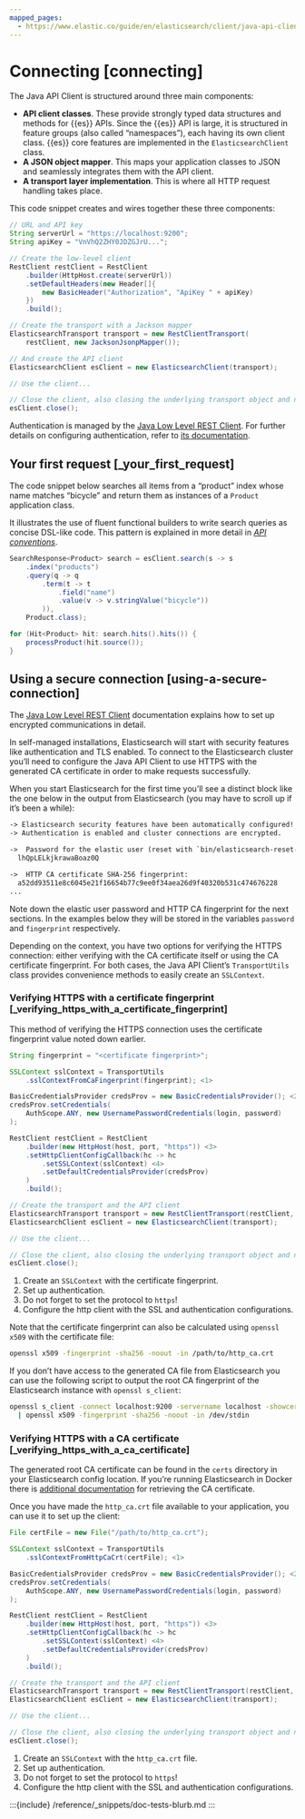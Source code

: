 ```yaml
---
mapped_pages:
  - https://www.elastic.co/guide/en/elasticsearch/client/java-api-client/current/connecting.html
---
```


# Connecting [connecting]

The Java API Client is structured around three main components:

* **API client classes**. These provide strongly typed data structures and methods for {{es}} APIs. Since the {{es}} API is large, it is structured in feature groups (also called “namespaces”), each having its own client class. {{es}} core features are implemented in the `ElasticsearchClient` class.
* **A JSON object mapper**. This maps your application classes to JSON and seamlessly integrates them with the API client.
* **A transport layer implementation**. This is where all HTTP request handling takes place.

This code snippet creates and wires together these three components:

```java
// URL and API key
String serverUrl = "https://localhost:9200";
String apiKey = "VnVhQ2ZHY0JDZGJrU...";

// Create the low-level client
RestClient restClient = RestClient
    .builder(HttpHost.create(serverUrl))
    .setDefaultHeaders(new Header[]{
        new BasicHeader("Authorization", "ApiKey " + apiKey)
    })
    .build();

// Create the transport with a Jackson mapper
ElasticsearchTransport transport = new RestClientTransport(
    restClient, new JacksonJsonpMapper());

// And create the API client
ElasticsearchClient esClient = new ElasticsearchClient(transport);

// Use the client...

// Close the client, also closing the underlying transport object and network connections.
esClient.close();
```

Authentication is managed by the [Java Low Level REST Client](/reference/transport/rest-client/index.md). For further details on configuring authentication, refer to [its documentation](/reference/transport/rest-client/config/basic_authentication.md).


## Your first request [_your_first_request]

The code snippet below searches all items from a “product” index whose name matches “bicycle” and return them as instances of a `Product` application class.

It illustrates the use of fluent functional builders to write search queries as concise DSL-like code. This pattern is explained in more detail in [*API conventions*](/reference/api-conventions/index.md).

```java
SearchResponse<Product> search = esClient.search(s -> s
    .index("products")
    .query(q -> q
        .term(t -> t
            .field("name")
            .value(v -> v.stringValue("bicycle"))
        )),
    Product.class);

for (Hit<Product> hit: search.hits().hits()) {
    processProduct(hit.source());
}
```


## Using a secure connection [using-a-secure-connection]

The [Java Low Level REST Client](/reference/transport/rest-client/index.md) documentation explains how to set up encrypted communications in detail.

In self-managed installations, Elasticsearch will start with security features like authentication and TLS enabled. To connect to the Elasticsearch cluster you’ll need to configure the Java API Client to use HTTPS with the generated CA certificate in order to make requests successfully.

When you start Elasticsearch for the first time you’ll see a distinct block like the one below in the output from Elasticsearch (you may have to scroll up if it’s been a while):

```xml
-> Elasticsearch security features have been automatically configured!
-> Authentication is enabled and cluster connections are encrypted.

->  Password for the elastic user (reset with `bin/elasticsearch-reset-password -u elastic`):
  lhQpLELkjkrawaBoaz0Q

->  HTTP CA certificate SHA-256 fingerprint:
  a52dd93511e8c6045e21f16654b77c9ee0f34aea26d9f40320b531c474676228
...
```

Note down the elastic user password and HTTP CA fingerprint for the next sections. In the examples below they will be stored in the variables `password` and `fingerprint` respectively.

Depending on the context, you have two options for verifying the HTTPS connection: either verifying with the CA certificate itself or using the CA certificate fingerprint. For both cases, the Java API Client’s `TransportUtils` class provides convenience methods to easily create an `SSLContext`.


### Verifying HTTPS with a certificate fingerprint [_verifying_https_with_a_certificate_fingerprint]

This method of verifying the HTTPS connection uses the certificate fingerprint value noted down earlier.

```java
String fingerprint = "<certificate fingerprint>";

SSLContext sslContext = TransportUtils
    .sslContextFromCaFingerprint(fingerprint); <1>

BasicCredentialsProvider credsProv = new BasicCredentialsProvider(); <2>
credsProv.setCredentials(
    AuthScope.ANY, new UsernamePasswordCredentials(login, password)
);

RestClient restClient = RestClient
    .builder(new HttpHost(host, port, "https")) <3>
    .setHttpClientConfigCallback(hc -> hc
        .setSSLContext(sslContext) <4>
        .setDefaultCredentialsProvider(credsProv)
    )
    .build();

// Create the transport and the API client
ElasticsearchTransport transport = new RestClientTransport(restClient, new JacksonJsonpMapper());
ElasticsearchClient esClient = new ElasticsearchClient(transport);

// Use the client...

// Close the client, also closing the underlying transport object and network connections.
esClient.close();
```

1. Create an `SSLContext` with the certificate fingerprint.
2. Set up authentication.
3. Do not forget to set the protocol to `https`!
4. Configure the http client with the SSL and authentication configurations.


Note that the certificate fingerprint can also be calculated using `openssl x509` with the certificate file:

```bash
openssl x509 -fingerprint -sha256 -noout -in /path/to/http_ca.crt
```

If you don’t have access to the generated CA file from Elasticsearch you can use the following script to output the root CA fingerprint of the Elasticsearch instance with `openssl s_client`:

```bash
openssl s_client -connect localhost:9200 -servername localhost -showcerts </dev/null 2>/dev/null \
  | openssl x509 -fingerprint -sha256 -noout -in /dev/stdin
```


### Verifying HTTPS with a CA certificate [_verifying_https_with_a_ca_certificate]

The generated root CA certificate can be found in the `certs` directory in your Elasticsearch config location. If you’re running Elasticsearch in Docker there is [additional documentation](docs-content://deploy-manage/deploy/self-managed/install-elasticsearch-with-docker.md) for retrieving the CA certificate.

Once you have made the `http_ca.crt` file available to your application, you can use it to set up the client:

```java
File certFile = new File("/path/to/http_ca.crt");

SSLContext sslContext = TransportUtils
    .sslContextFromHttpCaCrt(certFile); <1>

BasicCredentialsProvider credsProv = new BasicCredentialsProvider(); <2>
credsProv.setCredentials(
    AuthScope.ANY, new UsernamePasswordCredentials(login, password)
);

RestClient restClient = RestClient
    .builder(new HttpHost(host, port, "https")) <3>
    .setHttpClientConfigCallback(hc -> hc
        .setSSLContext(sslContext) <4>
        .setDefaultCredentialsProvider(credsProv)
    )
    .build();

// Create the transport and the API client
ElasticsearchTransport transport = new RestClientTransport(restClient, new JacksonJsonpMapper());
ElasticsearchClient esClient = new ElasticsearchClient(transport);

// Use the client...

// Close the client, also closing the underlying transport object and network connections.
esClient.close();
```

1. Create an `SSLContext` with the `http_ca.crt` file.
2. Set up authentication.
3. Do not forget to set the protocol to `https`!
4. Configure the http client with the SSL and authentication configurations.


:::{include} /reference/_snippets/doc-tests-blurb.md
:::
